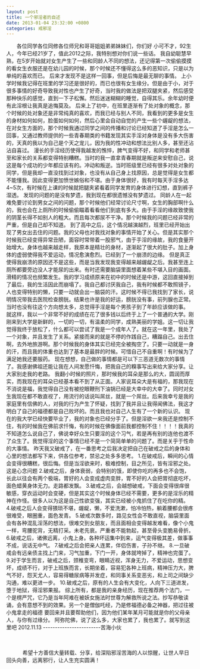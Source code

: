 ```yaml
---
layout: post
title: 一个邪淫者的自述
date: 2013-01-04 23:32:00 +0800
categories: 戒邪淫
---
```


　　各位同学各位同修各位师兄和哥哥姐姐弟弟妹妹们，你们好 小可不才，92生人，今年已经21岁了，值此2012之际，我特别想对你们说一些话。 我自幼聪慧早熟，在5岁开始就对女生产生了一些和同龄人不同的想法，还记得第一次偷偷摸摸的看女生衣服还是在幼儿园的时候，那个时候还不懂得这么多的恶知识，只是以为单纯的喜欢而已。 后来才发现不是这样一回事，但是后悔是最无聊的事情。 上小学时候我记得在班里的学习还是很好的，而已也很有女生缘分。但是由于小，对于很多事情的好奇导致我对性也产生了好奇，当时我的做法是把双腿夹紧，然后感受那种快乐的感觉，直到一下子松懈。然后迷迷糊糊的睡觉，自得其乐。余年幼时便有此淫根让我真是追悔莫及。 后来上了初中，在班里逐渐有了处对象的概念，那个时候的处对象还是非常纯真的喜欢，而我已经与别人不同，我看到的更多是女生的身材如何如何，脸蛋如何如何，然后心里会自动自觉的产生一些个龌龊的想法，在对女生方面的，那个时候我通过同学之间的传播和讨论已经知道了手淫是怎么一回事，又通过教师提供的一些青春期类的书籍发现其实手淫对身体是没有多大伤害的，天真的我以为自己是个天之宠儿，因为我的性冲动和想法比别人多，甚至还沾沾自喜过。 漫长的手淫经历使得我越发的憔悴，脾气变得不好，和同学和老师甚至和家长的关系都变得特别糟糕。当时的我一直拿青春期就是叛逆来安慰自己，说这是每个成功的少年都应该有的。冲动和叛逆。当时班级里已经有很多对处对象的同学，但是我却一直没找到过对象，也没有从自己身上找原因，总是觉得是女生都不能懂我。因此变得更加愤世嫉俗和不堪。由于身体很好，我有时每天手淫多达4~5次，有时候在上课的时候就把腿夹紧看着同学发育的身体进行幻想，直到裤子湿透。 发现的问题的是没有梦遗，我到现在都很遗憾没有梦遗过。 同龄人在一起难免要讨论到男女之间的问题，那个时候他们经常讨论尺寸啊，女生的胸部啊什么的，我也会在上厕所的时候偷偷瞄着看看他们到底有多大。由于手淫的缘故致使我的阴茎长得不如别人的粗大。而且每次都尿不干净。那个时候我的问题已经非常的严重，但是自己却不知道。 到了高中之后，这个情况越演越烈，班里已经开始出现了男女出去住的问题。我的父母也对我找对象的事情开始了关心。但是其实那个时候我已经变得异常丑陋，面容时常带着一股邪气，由于手淫的缘故，我的食量开始增大。身体也越来越走样，我原本是精壮的身材，逐渐起了很大的肚子。加上身体的虚弱使得我不爱运动，情况愈演愈烈。已经到了一个崩溃的边缘。 但是真正使得我崩溃的原因还不是这些，而是当我发现我变得越来越龌龊之后。我甚至连上厕所都要旁边没人才能尿的出来。有时还需要脑袋里面想着某些不堪入目的画面。滑精的情况也频繁发生。我的学习成绩原来在初中的时候还是中游，这回直接掉到了最后，我的生活因此而崩塌了。我自己都讨厌我自己，我有时候都不敢照镜子，人也变得特别的懒，只要一动就会出一脑袋的汗。这时候不得已我找到了家长，说明情况带我去医院检查膀胱。结果也许是我的好运，膀胱没有事，前列腺也正常。当时也没有往这个方向想太多，总觉得手淫是每个男孩子到了年龄应该做的事。 就这样，我以一个非常不好的成绩在花了很多钱以后终于上了一个普通的大学。刚刚来到大学是新鲜的，一切的一切，有温柔的同学，成熟美丽的学姐。这一切让我觉得我终于放松了，什么都可以尝试了我是一个成年人了。就在这一年里，我处了一个对象，并且发生了关系。紧接而来的就是不停的作践自己，糟蹋自己。出去住啊，去外地旅游啊。那个时候我的身体其实已经完全被掏空了。只要一动就是一身的汗，而且我的体重也达到了基本是最胖的时候。可惜自己不自重啊！有时候为了满足她我还要服药。 现在想想，自己做的事情都是可以下三恶道无数次的事情了。我感谢佛祖还能让我在人间发愿忏悔，把我自己的糗事写出来给大家分享。让大家别走我的老路。 我翻小时候的照片，那时候我的耳朵是那么的大，圆润而厚实，而我现在的耳朵已经基本看不到了从正面。人家说耳朵大是有福的，那我现在不消说是福，我觉得自己没有被挖眼鞭刑下油锅已经是大幸中的大幸了。同时对女生我现在都不敢直视了，用流行的话说叫屌丝，就是一个屌丝。后来我幸亏是我的家庭里有信佛的人，对我的行为产生了怀疑，找到了我并且让我得闻佛法，我这才明白了自己的福德都是自己败坏的。而且我也对自己人生有了一个新的认识。 现在的我大学已经快要毕业了，我的对象也已经分手了。但是淫欲一来我还是控制不住，有的时候我在佛前求忏悔，有的时候在佛像面前我都控制不住！！！！我真的不知道怎么说自己了，佛说幸好众生只要淫的这个习气，若是再有别的连他也渡不了众生了。我觉得淫的这个事情已经不是一个简简单单的问题了。而是关乎于性命的大事情。 昨天我又破戒了，在一番思考之后我决定把自己在破戒之后的身体和心里的想法都写下来，供各位参考，禁忌之处多多思考。 1.在破戒后，瞬间的心情会变得很糟糕，很后悔。但是当淫欲来时，极难控制，目之所见，皆有淫邪之处。这是心念问题 2.破戒之后，身体衰弱，会特别的饿，即使你吃的再多也不会饱，长此以往会有两个极端，胃好的人会变成虚肉变胖，胃不好的人会把胃彻底吃坏，面色蜡黄身体无力。走路都发飘。 3.破戒之后，会越想破戒，下面会变得很痒很敏感，穿衣运动时会变硬，但是其实这个时候身体已经不需要，更多的是淫乐的精神在作怪。很多人以为这是自己性欲变强，其实已经被小鬼抓住了在吃你的精。 4.破戒之后人会变得猥琐不堪，龌龊，懒，不爱洗漱，怕冷怕热，躺着腰都会很疼很难受，眼圈重，面色发青。 5.破戒次数多时，路见女性会不敢直视，脑袋里面会有各种混乱淫荡的想法，很难交到女朋友，而且面相会变得越发难看，像个小鬼一样，弯腰驼背，无精打采。未老先衰。严重者不能勃起，甚至骨头变脆易骨折。 6.破戒之后，诸佛远离，小鬼上身。各种坏运集中到来，运气变得极其差，做事事不成，说话无中气。 7.破戒之后会把亲人连累，伴侣伤害，子孙不继。 8.一旦破戒会有远亲债主找上门来，习气加重，下门一开，身体就垮掉了，精神也完蛋了。 9.对于学生而言，破戒之后，颈椎变弯，眼睛近视，浑身无力，不爱运动，思想变坏，成绩不行，对于上班族而言，长期坐着，容易犯各种上班病，精神压力大，脾气不好，怨天尤人，容易得糖尿病等并发症，和同事关系变恶劣，和上司之间缺少沟通，难以更进一步。 10.破戒之后，原有的人生会有大变化，人向下三道进发，堕于地狱，得淫邪果报。 综上所有，都是我的亲身经历，现在推荐两个法门，一个是楞严咒，它乃是当年阿难在被妖女施法时世尊为解救所说之法。抄写恭敬读诵，会有意想不到的效果。另一个是僧伽吒经，乃是修福德必备之神器，把过往被小鬼拿走的福德 要回来并且要帮助他们，因为他们某年某月可能就是你的父母亲人，与你有过缘分。 阿弥陀佛，说了这么多，大家也累了，我也累了。就写到这里吧 2012.11.13 ------------------------苦海小伙
　　 
　　    希望十方善信大量转载、分享，给深陷邪淫苦海的人以惊醒，让世人早日回头向善，远离邪行，让人生充实圆满！
　　    
　　 